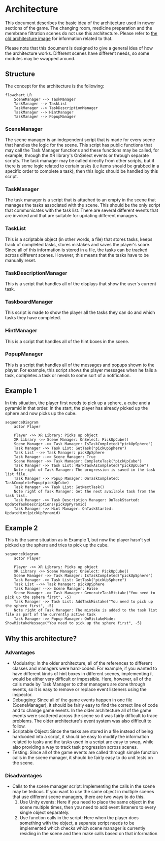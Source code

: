 # Architecture
This document describes the basic idea of the architecture used in newer sections of the game. The changing room, medicine preparation and the membrane filtration scenes do not use this architecture. Please refer to [the old architecture image](/Docs/architecture.jpg) for information related to that.

Please note that this document is designed to give a general idea of how the architecture works. Different scenes have different needs, so some modules may be swapped around.

## Structure
The concept for the architecture is the following:
``` mermaid
flowchart LR
    SceneManager --> TaskManager
    TaskManager --> TaskList
    TaskManager --> TaskDescriptionManager
    TaskManager --> HintManager
    TaskManager --> PopupManager
```

### SceneManager
The scene manager is an independent script that is made for every scene that handles the logic for the scene. This script has public functions that may call the Task Manager functions and these functions may be called, for example, through the XR library's OnSelect events or through separate scripts. The task manager may be called directly from other scripts, but if there is some logic related to certain tasks (i.e items should be grabbed in a specific order to complete a task), then this logic should be handled by this script.

### TaskManager
The task manager is a script that is attached to an empty in the scene that manages the tasks associated with the scene. This should be the only script that communicates with the task list. There are several different events that are invoked and that are suitable for updating different managers.

### TaskList
This is a scriptable object (in other words, a file) that stores tasks, keeps track of completed tasks, stores mistakes and saves the player's score. Since all of this information is stored in a file, the tasks can be tracked across different scenes. However, this means that the tasks have to be manually reset.

### TaskDescriptionManager
This is a script that handles all of the displays that show the user's current task.

### TaskboardManager
This script is made to show the player all the tasks they can do and which tasks they have completed. 

### HintManager
This is a script that handles all of the hint boxes in the scene.

### PopupManager
This is a script that handles all of the messages and popups shown to the player. For example, this script shows the player messages when he fails a task, completes a task or needs to some sort of a notification.

## Example 1
In this situation, the player first needs to pick up a sphere, a cube and a pyramid in that order. In the start, the player has already picked up the sphere and now picks up the cube.

``` mermaid
sequenceDiagram
    actor Player

    Player ->> XR Library: Picks up object
    XR Library ->> Scene Manager: OnSelect: PickUpCube()
    Scene Manager ->> Task Manager: IsTaskCompleted("pickUpSphere")
    Task Manager ->> Task List: GetTask("pickUpSphere")
    Task List -->> Task Manager: pickUpSphere
    Task Manager -->> Scene Manager: True
    Scene Manager ->> Task Manager: CompleteTask("pickUpCube")
    Task Manager ->> Task List: MarkTaskAsCompleted("pickUpCube")
    Note right of Task Manager: The progression is saved in the task list file.
    Task Manager ->> Popup Manager: OnTaskCompleted: TaskCompletePopup(pickUpCube)
    Task Manager ->> Task List: GetNextTask()
    Note right of Task Manager: Get the next available task from the task list.
    Task Manager ->> Task Description Manager: OnTaskStarted: UpdateTaskDescriptions(pickUpPyramid)
    Task Manager ->> Hint Manager: OnTaskStarted: UpdateHint(pickUpPyramid)
```

## Example 2
This is the same situation as in Example 1, but now the player hasn't yet picked up the sphere and tries to pick up the cube.

``` mermaid
sequenceDiagram
    actor Player

    Player ->> XR Library: Picks up object
    XR Library ->> Scene Manager: OnSelect: PickUpCube()
    Scene Manager ->> Task Manager: IsTaskCompleted("pickUpSphere")
    Task Manager ->> Task List: GetTask("pickUpSphere")
    Task List -->> Task Manager: pickUpSphere
    Task Manager -->> Scene Manager: False
    Scene Manager ->> Task Manager: GenerateTaskMistake("You need to pick up the sphere first", -5)
    Task Manager ->> Task List: AddTaskMistake("You need to pick up the sphere first", -5)
    Note right of Task Manager: The mistake is added to the task list file as part of the currently active task
    Task Manager ->> Popup Manager: OnMistakeMade: ShowMistakeMessage("You need to pick up the sphere first", -5)
```

## Why this architecture?

### Advantages
- Modularity: In the older architecture, all of the references to different classes and managers were hard-coded. For example, if you wanted to have different kinds of hint boxes in different scenes, implementing it would be either very difficult or impossible. Here, however, all of the calls made by Task Manager to other managers are done through events, so it is easy to remove or replace event listeners using the inspector.
- Debugging: Since all of the game events happen in one file (SceneManager), it should be fairly easy to find the correct line of code and to change game events. In the older architecture all of the game events were scattered across the scene so it was fairly difficult to trace problems. The older architecture's event system was also difficult to follow.
- Scriptable Object: Since the tasks are stored in a file instead of being hardcoded into a script, it should be easy to modify the information related to tasks and the tasks used in a script are easy to swap, while also providing a way to track task progression across scenes.
- Testing: Since all of the game events are called through simple function calls in the scene manager, it should be fairly easy to do unit tests on the scene.

### Disadvantages
- Calls to the scene manager script: Implementing the calls in the scene may be tedious. If you want to use the same object in multiple scenes that use different scene managers, there are two ways to do this.
    1. Use Unity events: Here if you need to place the same object in the scene multiple times, then you need to add event listeners to every single object separately.
    2. Use function calls in the script: Here when the player does something with the object, a separate script needs to be implemented which checks which scene manager is currently residing in the scene and then make calls based on that information.
